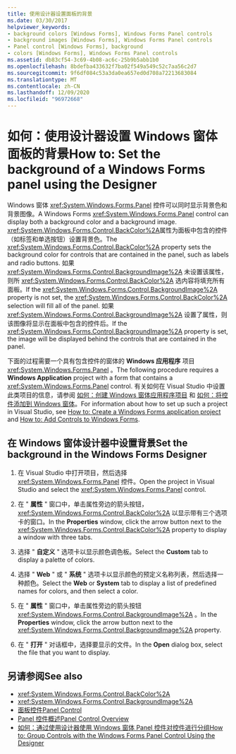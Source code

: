 ```yaml
---
title: 使用设计器设置面板的背景
ms.date: 03/30/2017
helpviewer_keywords:
- background colors [Windows Forms], Windows Forms Panel controls
- background images [Windows Forms], Windows Forms Panel controls
- Panel control [Windows Forms], background
- colors [Windows Forms], Windows Forms Panel controls
ms.assetid: db83cf54-3c69-4b08-ac6c-25b9b5abb1b0
ms.openlocfilehash: 8bdefba433632f7ba02f549a549c52c7aa56c2d7
ms.sourcegitcommit: 9f6df084c53a3da0ea657ed0d708a72213683084
ms.translationtype: MT
ms.contentlocale: zh-CN
ms.lasthandoff: 12/09/2020
ms.locfileid: "96972668"
---
```

# <a name="how-to-set-the-background-of-a-windows-forms-panel-using-the-designer"></a><span data-ttu-id="f36a1-102">如何：使用设计器设置 Windows 窗体面板的背景</span><span class="sxs-lookup"><span data-stu-id="f36a1-102">How to: Set the background of a Windows Forms panel using the Designer</span></span>

<span data-ttu-id="f36a1-103">Windows 窗体 <xref:System.Windows.Forms.Panel> 控件可以同时显示背景色和背景图像。</span><span class="sxs-lookup"><span data-stu-id="f36a1-103">A Windows Forms <xref:System.Windows.Forms.Panel> control can display both a background color and a background image.</span></span> <span data-ttu-id="f36a1-104"><xref:System.Windows.Forms.Control.BackColor%2A>属性为面板中包含的控件（如标签和单选按钮）设置背景色。</span><span class="sxs-lookup"><span data-stu-id="f36a1-104">The <xref:System.Windows.Forms.Control.BackColor%2A> property sets the background color for controls that are contained in the panel, such as labels and radio buttons.</span></span> <span data-ttu-id="f36a1-105">如果 <xref:System.Windows.Forms.Control.BackgroundImage%2A> 未设置该属性，则所 <xref:System.Windows.Forms.Control.BackColor%2A> 选内容将填充所有面板。</span><span class="sxs-lookup"><span data-stu-id="f36a1-105">If the <xref:System.Windows.Forms.Control.BackgroundImage%2A> property is not set, the <xref:System.Windows.Forms.Control.BackColor%2A> selection will fill all of the panel.</span></span> <span data-ttu-id="f36a1-106">如果 <xref:System.Windows.Forms.Control.BackgroundImage%2A> 设置了属性，则该图像将显示在面板中包含的控件后。</span><span class="sxs-lookup"><span data-stu-id="f36a1-106">If the <xref:System.Windows.Forms.Control.BackgroundImage%2A> property is set, the image will be displayed behind the controls that are contained in the panel.</span></span>

<span data-ttu-id="f36a1-107">下面的过程需要一个具有包含控件的窗体的 **Windows 应用程序** 项目 <xref:System.Windows.Forms.Panel> 。</span><span class="sxs-lookup"><span data-stu-id="f36a1-107">The following procedure requires a **Windows Application** project with a form that contains a <xref:System.Windows.Forms.Panel> control.</span></span> <span data-ttu-id="f36a1-108">有关如何在 Visual Studio 中设置此类项目的信息，请参阅 [如何：创建 Windows 窗体应用程序项目](/visualstudio/ide/step-1-create-a-windows-forms-application-project) 和 [如何：将控件添加到 Windows 窗体](how-to-add-controls-to-windows-forms.md)。</span><span class="sxs-lookup"><span data-stu-id="f36a1-108">For information about how to set up such a project in Visual Studio, see [How to: Create a Windows Forms application project](/visualstudio/ide/step-1-create-a-windows-forms-application-project) and [How to: Add Controls to Windows Forms](how-to-add-controls-to-windows-forms.md).</span></span>

## <a name="set-the-background-in-the-windows-forms-designer"></a><span data-ttu-id="f36a1-109">在 Windows 窗体设计器中设置背景</span><span class="sxs-lookup"><span data-stu-id="f36a1-109">Set the background in the Windows Forms Designer</span></span>

1. <span data-ttu-id="f36a1-110">在 Visual Studio 中打开项目，然后选择 <xref:System.Windows.Forms.Panel> 控件。</span><span class="sxs-lookup"><span data-stu-id="f36a1-110">Open the project in Visual Studio and select the <xref:System.Windows.Forms.Panel> control.</span></span>

2. <span data-ttu-id="f36a1-111">在 " **属性** " 窗口中，单击属性旁边的箭头按钮， <xref:System.Windows.Forms.Control.BackColor%2A> 以显示带有三个选项卡的窗口。</span><span class="sxs-lookup"><span data-stu-id="f36a1-111">In the **Properties** window, click the arrow button next to the <xref:System.Windows.Forms.Control.BackColor%2A> property to display a window with three tabs.</span></span>

3. <span data-ttu-id="f36a1-112">选择 " **自定义** " 选项卡以显示颜色调色板。</span><span class="sxs-lookup"><span data-stu-id="f36a1-112">Select the **Custom** tab to display a palette of colors.</span></span>

4. <span data-ttu-id="f36a1-113">选择 " **Web** " 或 " **系统** " 选项卡以显示颜色的预定义名称列表，然后选择一种颜色。</span><span class="sxs-lookup"><span data-stu-id="f36a1-113">Select the **Web** or **System** tab to display a list of predefined names for colors, and then select a color.</span></span>

5. <span data-ttu-id="f36a1-114">在 " **属性** " 窗口中，单击属性旁边的箭头按钮 <xref:System.Windows.Forms.Control.BackgroundImage%2A> 。</span><span class="sxs-lookup"><span data-stu-id="f36a1-114">In the **Properties** window, click the arrow button next to the <xref:System.Windows.Forms.Control.BackgroundImage%2A> property.</span></span>

6. <span data-ttu-id="f36a1-115">在 " **打开** " 对话框中，选择要显示的文件。</span><span class="sxs-lookup"><span data-stu-id="f36a1-115">In the **Open** dialog box, select the file that you want to display.</span></span>

## <a name="see-also"></a><span data-ttu-id="f36a1-116">另请参阅</span><span class="sxs-lookup"><span data-stu-id="f36a1-116">See also</span></span>

- <xref:System.Windows.Forms.Control.BackColor%2A>
- <xref:System.Windows.Forms.Control.BackgroundImage%2A>
- [<span data-ttu-id="f36a1-117">面板控件</span><span class="sxs-lookup"><span data-stu-id="f36a1-117">Panel Control</span></span>](panel-control-windows-forms.md)
- [<span data-ttu-id="f36a1-118">Panel 控件概述</span><span class="sxs-lookup"><span data-stu-id="f36a1-118">Panel Control Overview</span></span>](panel-control-overview-windows-forms.md)
- [<span data-ttu-id="f36a1-119">如何：通过使用设计器使用 Windows 窗体 Panel 控件对控件进行分组</span><span class="sxs-lookup"><span data-stu-id="f36a1-119">How to: Group Controls with the Windows Forms Panel Control Using the Designer</span></span>](group-controls-with-wf-panel-control-using-the-designer.md)
